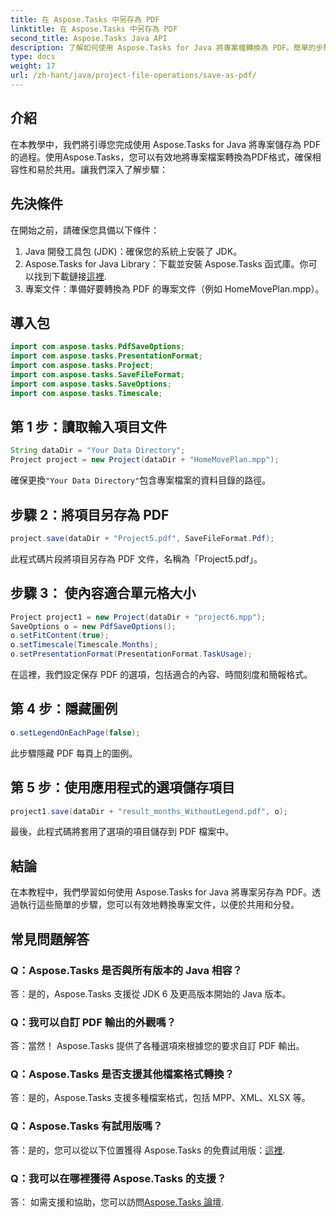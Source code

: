 ```yaml
---
title: 在 Aspose.Tasks 中另存為 PDF
linktitle: 在 Aspose.Tasks 中另存為 PDF
second_title: Aspose.Tasks Java API
description: 了解如何使用 Aspose.Tasks for Java 將專案檔轉換為 PDF。簡單的步驟即可實現高效率轉換。
type: docs
weight: 17
url: /zh-hant/java/project-file-operations/save-as-pdf/
---
```

## 介紹
在本教學中，我們將引導您完成使用 Aspose.Tasks for Java 將專案儲存為 PDF 的過程。使用Aspose.Tasks，您可以有效地將專案檔案轉換為PDF格式，確保相容性和易於共用。讓我們深入了解步驟：
## 先決條件
在開始之前，請確保您具備以下條件：
1. Java 開發工具包 (JDK)：確保您的系統上安裝了 JDK。
2.  Aspose.Tasks for Java Library：下載並安裝 Aspose.Tasks 函式庫。你可以找到下載鏈接[這裡](https://releases.aspose.com/tasks/java/).
3. 專案文件：準備好要轉換為 PDF 的專案文件（例如 HomeMovePlan.mpp）。

## 導入包
```java
import com.aspose.tasks.PdfSaveOptions;
import com.aspose.tasks.PresentationFormat;
import com.aspose.tasks.Project;
import com.aspose.tasks.SaveFileFormat;
import com.aspose.tasks.SaveOptions;
import com.aspose.tasks.Timescale;
```
## 第 1 步：讀取輸入項目文件
```java
String dataDir = "Your Data Directory";
Project project = new Project(dataDir + "HomeMovePlan.mpp");
```
確保更換`"Your Data Directory"`包含專案檔案的資料目錄的路徑。
## 步驟 2：將項目另存為 PDF
```java
project.save(dataDir + "Project5.pdf", SaveFileFormat.Pdf);
```
此程式碼片段將項目另存為 PDF 文件，名稱為「Project5.pdf」。
## 步驟 3： 使內容適合單元格大小
```java
Project project1 = new Project(dataDir + "project6.mpp");
SaveOptions o = new PdfSaveOptions();
o.setFitContent(true);
o.setTimescale(Timescale.Months);
o.setPresentationFormat(PresentationFormat.TaskUsage);
```
在這裡，我們設定保存 PDF 的選項，包括適合的內容、時間刻度和簡報格式。
## 第 4 步：隱藏圖例
```java
o.setLegendOnEachPage(false);
```
此步驟隱藏 PDF 每頁上的圖例。
## 第 5 步：使用應用程式的選項儲存項目
```java
project1.save(dataDir + "result_months_WithoutLegend.pdf", o);
```
最後，此程式碼將套用了選項的項目儲存到 PDF 檔案中。

## 結論
在本教程中，我們學習如何使用 Aspose.Tasks for Java 將專案另存為 PDF。透過執行這些簡單的步驟，您可以有效地轉換專案文件，以便於共用和分發。
## 常見問題解答
### Q：Aspose.Tasks 是否與所有版本的 Java 相容？
答：是的，Aspose.Tasks 支援從 JDK 6 及更高版本開始的 Java 版本。
### Q：我可以自訂 PDF 輸出的外觀嗎？
答：當然！ Aspose.Tasks 提供了各種選項來根據您的要求自訂 PDF 輸出。
### Q：Aspose.Tasks 是否支援其他檔案格式轉換？
答：是的，Aspose.Tasks 支援多種檔案格式，包括 MPP、XML、XLSX 等。
### Q：Aspose.Tasks 有試用版嗎？
答：是的，您可以從以下位置獲得 Aspose.Tasks 的免費試用版：[這裡](https://releases.aspose.com/).
### Q：我可以在哪裡獲得 Aspose.Tasks 的支援？
答： 如需支援和協助，您可以訪問[Aspose.Tasks 論壇](https://forum.aspose.com/c/tasks/15).